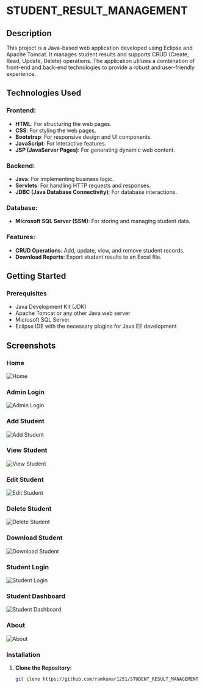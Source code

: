 # STUDENT_RESULT_MANAGEMENT

## Description

This project is a Java-based web application developed using Eclipse and Apache Tomcat. It manages student results and supports CRUD (Create, Read, Update, Delete) operations. The application utilizes a combination of front-end and back-end technologies to provide a robust and user-friendly experience.

## Technologies Used

### Frontend:
- **HTML**: For structuring the web pages.
- **CSS**: For styling the web pages.
- **Bootstrap**: For responsive design and UI components.
- **JavaScript**: For interactive features.
- **JSP (JavaServer Pages)**: For generating dynamic web content.

### Backend:
- **Java**: For implementing business logic.
- **Servlets**: For handling HTTP requests and responses.
- **JDBC (Java Database Connectivity)**: For database interactions.

### Database:
- **Microsoft SQL Server (SSM)**: For storing and managing student data.

### Features:
- **CRUD Operations**: Add, update, view, and remove student records.
- **Download Reports**: Export student results to an Excel file.

## Getting Started

### Prerequisites

- Java Development Kit (JDK)
- Apache Tomcat or any other Java web server
- Microsoft SQL Server
- Eclipse IDE with the necessary plugins for Java EE development

## Screenshots

### Home
![Home](https://github.com/ramkumar1251/STUDENT_RESULT_MANAGEMENT/raw/main/images/home.png)

### Admin Login
![Admin Login](https://github.com/ramkumar1251/STUDENT_RESULT_MANAGEMENT/raw/main/images/adminLogin.png)

### Add Student
![Add Student](https://github.com/ramkumar1251/STUDENT_RESULT_MANAGEMENT/raw/main/images/addStudent.png)

### View Student
![View Student](https://github.com/ramkumar1251/STUDENT_RESULT_MANAGEMENT/raw/main/images/viewStudent.png)

### Edit Student
![Edit Student](https://github.com/ramkumar1251/STUDENT_RESULT_MANAGEMENT/raw/main/images/editStudent.png)

### Delete Student
![Delete Student](https://github.com/ramkumar1251/STUDENT_RESULT_MANAGEMENT/raw/main/images/deleteStudent.png)

### Download Student
![Download Student](https://github.com/ramkumar1251/STUDENT_RESULT_MANAGEMENT/raw/main/images/downloadStudent.png)

### Student Login
![Student Login](https://github.com/ramkumar1251/STUDENT_RESULT_MANAGEMENT/raw/main/images/studentLogin.png)

### Student Dashboard
![Student Dashboard](https://github.com/ramkumar1251/STUDENT_RESULT_MANAGEMENT/raw/main/images/studentDashboard.png)

### About
![About](https://github.com/ramkumar1251/STUDENT_RESULT_MANAGEMENT/raw/main/images/about.png)







### Installation

1. **Clone the Repository:**
   ```sh
   git clone https://github.com/ramkumar1251/STUDENT_RESULT_MANAGEMENT.git

